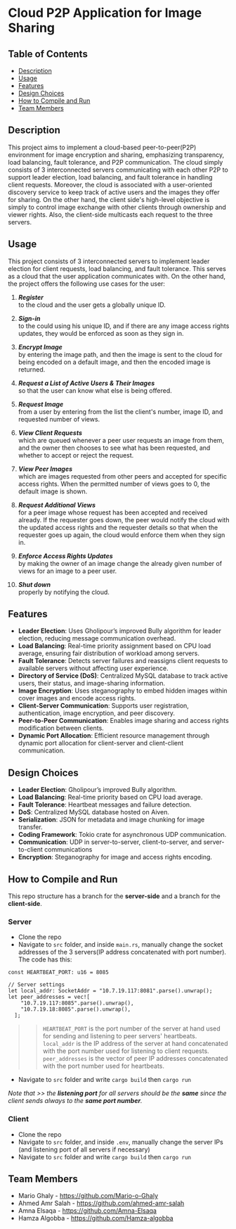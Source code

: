 # Cloud P2P Application for Image Sharing

## Table of Contents
- [Description](#Description)
- [Usage](#Usage)
- [Features](#Features)
- [Design Choices](#Design-Choices)
- [How to Compile and Run](#How-to-Compile-and-Run)
- [Team Members](#Team-Members)

## Description
This project aims to implement a cloud-based peer-to-peer(P2P) environment for image encryption and sharing, emphasizing transparency, load balancing, fault tolerance, and P2P communication. The cloud simply consists of 3 interconnected servers communicating with each other P2P to support leader election, load balancing, and fault tolerance in handling client requests. Moreover, the cloud is associated with a user-oriented discovery service to keep track of active users and the images they offer for sharing. On the other hand, the client side's high-level objective is simply to control image exchange with other clients through ownership and viewer rights. Also, the client-side multicasts each request to the three servers.

## Usage
This project consists of 3 interconnected servers to implement leader election for client requests, load balancing, and fault tolerance. This serves as a cloud that the user application communicates with. On the other hand, the project offers the following use cases for the user:
1. **_Register_**  
to the cloud and the user gets a globally unique ID.
  
2. **_Sign-in_**  
   to the could using his unique ID, and if there are any image access rights updates, they would be enforced as soon as they sign in.
   
3. **_Encrypt Image_**  
   by entering the image path, and then the image is sent to the cloud for being encoded on a default image, and then the encoded image is returned.
4. **_Request a List of Active Users & Their Images_**  
   so that the user can know what else is being offered.
5. **_Request Image_**  
   from a user by entering from the list the client's number, image ID, and requested number of views.
6. **_View Client Requests_**  
   which are queued whenever a peer user requests an image from them, and the owner then chooses to see what has been requested, and whether to accept or reject the request.
7. **_View Peer Images_**  
   which are images requested from other peers and accepted for specific access rights. When the permitted number of views goes to 0, the default image is shown. 
8. **_Request Additional Views_**  
   for a peer image whose request has been accepted and received already. If the requester goes down, the peer would notify the cloud with the updated access rights and the requester details so that when the requester goes up again, the cloud would enforce them when they sign in.
9. **_Enforce Access Rights Updates_**  
   by making the owner of an image change the already given number of views for an image to a peer user.
10. **_Shut down_**  
   properly by notifying the cloud.

## Features
- **Leader Election**: Uses Gholipour’s improved Bully algorithm for leader election, reducing message communication overhead.
- **Load Balancing**: Real-time priority assignment based on CPU load average, ensuring fair distribution of workload among servers.
- **Fault Tolerance**: Detects server failures and reassigns client requests to available servers without affecting user experience.
- **Directory of Service (DoS)**: Centralized MySQL database to track active users, their status, and image-sharing information.
- **Image Encryption**: Uses steganography to embed hidden images within cover images and encode access rights.
- **Client-Server Communication**: Supports user registration, authentication, image encryption, and peer discovery.
- **Peer-to-Peer Communication**: Enables image sharing and access rights modification between clients.
- **Dynamic Port Allocation**: Efficient resource management through dynamic port allocation for client-server and client-client communication.

## Design Choices
- **Leader Election**: Gholipour’s improved Bully algorithm.
- **Load Balancing**: Real-time priority based on CPU load average.
- **Fault Tolerance**: Heartbeat messages and failure detection.
- **DoS**: Centralized MySQL database hosted on Aiven.
- **Serialization**: JSON for metadata and image chunking for image transfer.
- **Coding Framework**: Tokio crate for asynchronous UDP communication.
- **Communication**: UDP in server-to-server, client-to-server, and server-to-client communications
- **Encryption**: Steganography for image and access rights encoding.

## How to Compile and Run
This repo structure has a branch for the **server-side** and a branch for the **client-side**.

### Server
- Clone the repo
- Navigate to `src` folder, and inside `main.rs`, manually change the socket addresses of the 3 servers(IP address concatenated with port number). The code has this:  
```
const HEARTBEAT_PORT: u16 = 8085
```

```
// Server settings
let local_addr: SocketAddr = "10.7.19.117:8081".parse().unwrap();
let peer_addresses = vec![
    "10.7.19.117:8085".parse().unwrap(),
    "10.7.19.18:8085".parse().unwrap(),
  ];
```   
>> `HEARTBEAT_PORT` is the port number of the server at hand used for sending and listening to peer servers' heartbeats.  
>> `local_addr` is the IP address of the server at hand concatenated with the port number used for listening to client requests.  
>> `peer_addresses` is the vector of peer IP addresses concatenated with the port number used for heartbeats.  
- Navigate to `src` folder and write `cargo build` then `cargo run`

_Note that >> the **listening port** for all servers should be the **same** since the client sends always to the **same port number**._

### Client
- Clone the repo
- Navigate to `src` folder, and inside `.env`, manually change the server IPs (and listening port of all servers if necessary)
- Navigate to `src` folder and write `cargo build` then `cargo run`

## Team Members
- Mario Ghaly - https://github.com/Mario-o-Ghaly
- Ahmed Amr Salah - https://github.com/ahmed-amr-salah
- Amna Elsaqa - https://github.com/Amna-Elsaqa
- Hamza Algobba - https://github.com/Hamza-algobba
